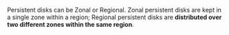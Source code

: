 

Persistent disks can be Zonal or Regional. Zonal persistent disks are kept in a single zone within a region; Regional persistent disks are **distributed over two different zones within the same region**.